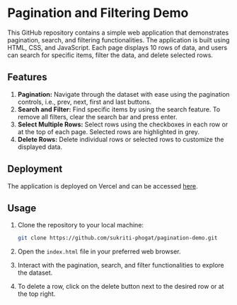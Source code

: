 # Pagination and Filtering Demo

This GitHub repository contains a simple web application that demonstrates pagination, search, and filtering functionalities. The application is built using HTML, CSS, and JavaScript. Each page displays 10 rows of data, and users can search for specific items, filter the data, and delete selected rows.

## Features

1. **Pagination:** Navigate through the dataset with ease using the pagination controls, i.e., prev, next, first and last buttons.
2. **Search and Filter:** Find specific items by using the search feature. To remove all filters, clear the search bar and press enter.
3. **Select Multiple Rows:** Select rows using the checkboxes in each row or at the top of each page. Selected rows are highlighted in grey.
4. **Delete Rows:** Delete individual rows or selected rows to customize the displayed data.

## Deployment

The application is deployed on Vercel and can be accessed [here](#insert-vercel-link).

## Usage

1. Clone the repository to your local machine:

   ```bash
   git clone https://github.com/sukriti-phogat/pagination-demo.git
   ```

2. Open the `index.html` file in your preferred web browser.

3. Interact with the pagination, search, and filter functionalities to explore the dataset.

4. To delete a row, click on the delete button next to the desired row or at the top right.

